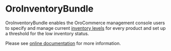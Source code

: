 # OroInventoryBundle

OroInventoryBundle enables the OroCommerce management console users to specify and manage current [inventory levels](http://www.businessdictionary.com/definition/inventory-level.html) for every product and set up a threshold for the low inventory status.

Please see [online documentation](https://doc.oroinc.com/backend/bundles/commerce/InventoryBundle/) for more information.
